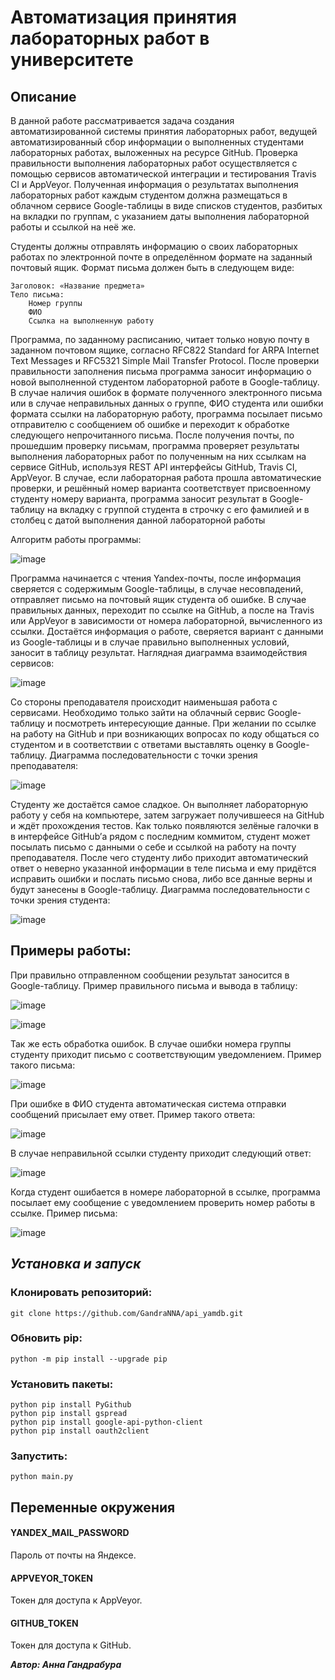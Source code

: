 # Автоматизация принятия лабораторных работ в университете

## Описание

В данной работе рассматривается задача создания автоматизированной системы принятия лабораторных работ, ведущей автоматизированный сбор информации о выполненных студентами лабораторных работах, выложенных на ресурсе GitHub. Проверка правильности выполнения лабораторных работ осуществляется с помощью сервисов автоматической интеграции и тестирования Travis CI и AppVeyor. Полученная информация о результатах выполнения лабораторных работ каждым студентом должна размещаться в облачном сервисе Google-таблицы в виде списков студентов, разбитых  на вкладки по группам, с указанием даты выполнения лабораторной работы и ссылкой на неё же. 

Студенты должны отправлять информацию о своих лабораторных работах по электронной почте в определённом формате на заданный почтовый ящик. Формат письма должен быть в следующем виде:

```
Заголовок: «Название предмета»
Тело письма:
    Номер группы
    ФИО
    Ссылка на выполненную работу
```    
Программа, по заданному расписанию, читает только новую почту в заданном почтовом ящике, согласно RFC822 Standard for ARPA Internet Text Messages и RFC5321 Simple Mail Transfer Protocol. После проверки правильности заполнения письма программа заносит информацию о новой выполненной студентом лабораторной работе в Google-таблицу. В случае наличия ошибок в формате полученного электронного письма или в случае неправильных данных о группе, ФИО студента или ошибки формата ссылки на лабораторную работу, программа посылает письмо отправителю с сообщением об ошибке и переходит к обработке следующего непрочитанного письма.
После получения почты, по прошедшим проверку письмам, программа проверяет результаты выполнения лабораторных работ по полученным на них ссылкам на сервисе GitHub, используя REST API интерфейсы GitHub, Travis CI, AppVeyor. В случае, если лабораторная работа прошла автоматические проверки, и решённый номер варианта соответствует присвоенному студенту номеру варианта, программа заносит результат в Google-таблицу на вкладку с группой студента в строчку с его фамилией и в столбец с датой выполнения данной лабораторной работы


Алгоритм работы программы:

![image](https://user-images.githubusercontent.com/36998396/193651851-6fbd9cc4-c1b5-4c24-bb89-6fdeabc9ce49.png)



Программа начинается с чтения Yandex-почты, после информация сверяется с содержимым Google-таблицы, в случае несовпадений, отправляет письмо на почтовый ящик студента об ошибке. В случае правильных данных, переходит по ссылке на GitHub, а после на Travis или AppVeyor в зависимости от номера лабораторной, вычисленного из ссылки.  Достаётся информация о работе, сверяется вариант с данными из Google-таблицы и в случае правильно выполненных условий, заносит в таблицу результат. Наглядная диаграмма взаимодействия сервисов:

![image](https://user-images.githubusercontent.com/36998396/193650462-6ddb3598-67b2-4227-b1bb-e2cb289759fe.png)

Со стороны преподавателя происходит наименьшая работа с сервисами. Необходимо только зайти на облачный сервис Google-таблицу и посмотреть интересующие данные. При желании по ссылке на работу на GitHub и при возникающих вопросах по коду общаться со студентом и в соответствии с ответами выставлять оценку в Google-таблицу.
Диаграмма последовательности с точки зрения преподавателя:

![image](https://user-images.githubusercontent.com/36998396/193650394-e447edad-db14-4089-bafa-2cc5cb864b4d.png)

Студенту же достаётся самое сладкое. Он выполняет лабораторную работу у себя на компьютере, затем загружает получившееся на GitHub и ждёт прохождения тестов. Как только появляются зелёные галочки в в интерфейсе GitHub’а рядом с последним коммитом, студент может посылать письмо с данными о себе и ссылкой на работу на почту преподавателя. После чего студенту либо приходит автоматический ответ о неверно указанной информации в теле письма и ему придётся исправить ошибки и послать письмо снова, либо все данные верны и будут занесены в Google-таблицу.
Диаграмма последовательности с точки зрения студента:

![image](https://user-images.githubusercontent.com/36998396/193650230-c2878d93-6c9e-4a17-a955-d358957a3147.png)


## Примеры работы:

При правильно отправленном сообщении результат заносится в Google-таблицу. Пример правильного письма и вывода в таблицу: 

![image](https://user-images.githubusercontent.com/36998396/193650966-a9aedae3-81b0-48c7-8581-a1f0e996a68a.png)

![image](https://user-images.githubusercontent.com/36998396/193651073-1c07a6c4-c735-4933-bbd6-42d4cf5aabe5.png)

Так же есть обработка ошибок. В случае ошибки номера группы студенту приходит письмо с соответствующим уведомлением. Пример такого письма:

![image](https://user-images.githubusercontent.com/36998396/193651156-a920e408-4ec6-40f7-8c15-0bc95a3bbb69.png)

При ошибке в ФИО студента автоматическая система отправки сообщений присылает ему ответ. Пример такого ответа:

![image](https://user-images.githubusercontent.com/36998396/193651233-4a4b14b3-b0e0-400f-aa1f-1726ba727a1c.png)

В случае неправильной ссылки студенту приходит следующий ответ:

![image](https://user-images.githubusercontent.com/36998396/193651329-adfca0d6-0cbe-4bd7-b73b-6be296ce2d27.png)

Когда студент ошибается в номере лабораторной в ссылке, программа посылает ему сообщение с уведомлением проверить номер работы в ссылке. Пример письма:

![image](https://user-images.githubusercontent.com/36998396/193651419-72c65788-68c0-455d-8c4c-ec3cc1f5f5f5.png)


## _**Установка и запуск**_

### Клонировать репозиторий:
```
git clone https://github.com/GandraNNA/api_yamdb.git
```
### Обновить pip:
```
python -m pip install --upgrade pip
```
### Установить пакеты:
```
python pip install PyGithub
python pip install gspread
python pip install google-api-python-client
python pip install oauth2client
```
### Запустить:
```
python main.py
```

## Переменные окружения

#### YANDEX_MAIL_PASSWORD

Пароль от почты на Яндексе.

#### APPVEYOR_TOKEN

Токен для доступа к AppVeyor.

#### GITHUB_TOKEN

Токен для доступа к GitHub.


_**Автор: Анна Гандрабура**_
